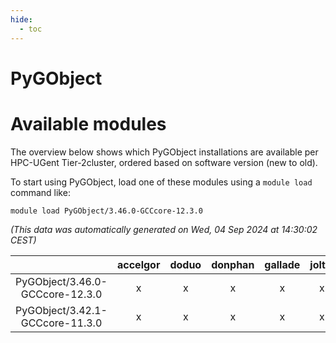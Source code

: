 ```yaml
---
hide:
  - toc
---
```


PyGObject
=========

# Available modules


The overview below shows which PyGObject installations are available per HPC-UGent Tier-2cluster, ordered based on software version (new to old).

To start using PyGObject, load one of these modules using a `module load` command like:

```shell
module load PyGObject/3.46.0-GCCcore-12.3.0
```

*(This data was automatically generated on Wed, 04 Sep 2024 at 14:30:02 CEST)*  

| |accelgor|doduo|donphan|gallade|joltik|shinx|skitty|
| :---: | :---: | :---: | :---: | :---: | :---: | :---: | :---: |
|PyGObject/3.46.0-GCCcore-12.3.0|x|x|x|x|x|x|x|
|PyGObject/3.42.1-GCCcore-11.3.0|x|x|x|x|x|-|x|
